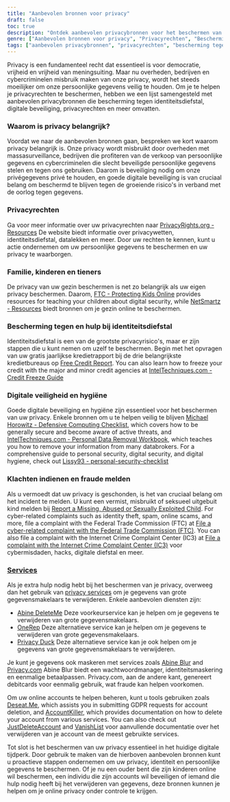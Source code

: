```yaml
---
title: "Aanbevolen bronnen voor privacy"
draft: false
toc: true
description: "Ontdek aanbevolen privacybronnen voor het beschermen van uw rechten, familie en persoonlijke gegevens, waaronder bescherming tegen identiteitsdiefstal, digitale beveiliging en privacyrechten, om veilig te blijven voor cybercriminelen en massasurveillance."
genre: ["Aanbevolen bronnen voor privacy", "Privacyrechten", "Bescherming tegen identiteitsdiefstal", "Digitale veiligheid", "Cybercriminelen", "Massasurveillance", "Bescherming van persoonlijke gegevens", "Privacy voor het gezin", "Privacy van kinderen", "Privacy van tieners", "Digitale Veiligheidshygiëne", "Kredietrapport", "Credit Freeze", "Checklist defensief computergebruik", "Persoonlijke gegevens verwijderen", "Fraudemelding", "Privacydiensten", "Informatie maskeren", "Accountbeheer", "GDPR-verzoeken", "Account verwijderen"]
tags: ["aanbevolen privacybronnen", "privacyrechten", "bescherming tegen identiteitsdiefstal", "digitale veiligheid", "cybercriminelen", "massasurveillance", "persoonlijke gegevens", "SimeonOnSecurity", "familie", "kinderen", "tieners", "digitale veiligheidshygiëne", "kredietrapport", "kredietbevriezing", "controlelijst defensief computergebruik", "verwijdering van persoonlijke gegevens", "klachten indienen", "fraude melden", "privacydiensten", "maskerende informatie", "accountbeheer", "GDPR-verzoeken", "account verwijderen", "online privacy", "gegevensbescherming", "cyberbeveiliging", "privacytools", "identiteitsbescherming", "online veiligheid", "beveiliging van persoonlijke informatie"]
---
```


Privacy is een fundamenteel recht dat essentieel is voor democratie, vrijheid en vrijheid van meningsuiting. Maar nu overheden, bedrijven en cybercriminelen misbruik maken van onze privacy, wordt het steeds moeilijker om onze persoonlijke gegevens veilig te houden. Om je te helpen je privacyrechten te beschermen, hebben we een lijst samengesteld met aanbevolen privacybronnen die bescherming tegen identiteitsdiefstal, digitale beveiliging, privacyrechten en meer omvatten.

### Waarom is privacy belangrijk?

Voordat we naar de aanbevolen bronnen gaan, bespreken we kort waarom privacy belangrijk is. Onze privacy wordt misbruikt door overheden met massasurveillance, bedrijven die profiteren van de verkoop van persoonlijke gegevens en cybercriminelen die slecht beveiligde persoonlijke gegevens stelen en tegen ons gebruiken. Daarom is beveiliging nodig om onze privégegevens privé te houden, en goede digitale beveiliging is van cruciaal belang om beschermd te blijven tegen de groeiende risico's in verband met de oorlog tegen gegevens.

### Privacyrechten

Ga voor meer informatie over uw privacyrechten naar [PrivacyRights.org - Resources](https://privacyrights.org/resources) De website biedt informatie over privacywetten, identiteitsdiefstal, datalekken en meer. Door uw rechten te kennen, kunt u actie ondernemen om uw persoonlijke gegevens te beschermen en uw privacy te waarborgen.

### Familie, kinderen en tieners

De privacy van uw gezin beschermen is net zo belangrijk als uw eigen privacy beschermen. Daarom, [FTC - Protecting Kids Online](https://www.consumer.ftc.gov/topics/protecting-kids-online) provides resources for teaching your children about digital security, while [NetSmartz - Resources](https://www.missingkids.org/netsmartz/resources) biedt bronnen om je gezin online te beschermen.

### Bescherming tegen en hulp bij identiteitsdiefstal

Identiteitsdiefstal is een van de grootste privacyrisico's, maar er zijn stappen die u kunt nemen om uzelf te beschermen. Begin met het opvragen van uw gratis jaarlijkse kredietrapport bij de drie belangrijkste kredietbureaus op [Free Credit Report](https://www.annualcreditreport.com/index.action). You can also learn how to freeze your credit with the major and minor credit agencies at [IntelTechniques.com - Credit Freeze Guide](https://inteltechniques.com/data/workbook.pdf)

### Digitale veiligheid en hygiëne

Goede digitale beveiliging en hygiëne zijn essentieel voor het beschermen van uw privacy. Enkele bronnen om u te helpen veilig te blijven [Michael Horowitz - Defensive Computing Checklist](https://defensivecomputingchecklist.com/), which covers how to be generally secure and become aware of active threats, and [IntelTechniques.com - Personal Data Removal Workbook](https://inteltechniques.com/data/workbook.pdf), which teaches you how to remove your information from many databrokers. For a comprehensive guide to personal security, digital security, and digital hygiene, check out [Lissy93 - personal-security-checklist](https://github.com/Lissy93/personal-security-checklist)

### Klachten indienen en fraude melden

Als u vermoedt dat uw privacy is geschonden, is het van cruciaal belang om het incident te melden. U kunt een vermist, misbruikt of seksueel uitgebuit kind melden bij [Report a Missing, Abused or Sexually Exploited Child](http://www.missingkids.com/Report). For cyber-related complaints such as identity theft, spam, online scams, and more, file a complaint with the Federal Trade Commission (FTC) at [File a cyber-related complaint with the Federal Trade Commission (FTC)](https://www.ftccomplaintassistant.gov/#&panel1-1). You can also file a complaint with the Internet Crime Complaint Center (IC3) at [File a complaint with the Internet Crime Complaint Center (IC3)](https://complaint.ic3.gov/default.aspx?) voor cybermisdaden, hacks, digitale diefstal en meer.

### [Services](https://simeononsecurity.ch/recommendations/services/)

Als je extra hulp nodig hebt bij het beschermen van je privacy, overweeg dan het gebruik van [privacy services](https://simeononsecurity.ch/recommendations/services/) om je gegevens van grote gegevensmakelaars te verwijderen. Enkele aanbevolen diensten zijn:

- [Abine DeleteMe](https://joindeleteme.com/refer?coupon=RFR-40867-7DWHR4) Deze voorkeurservice kan je helpen om je gegevens te verwijderen van grote gegevensmakelaars.
- [OneRep](https://onerep.com) Deze alternatieve service kan je helpen om je gegevens te verwijderen van grote gegevensmakelaars.
- [Privacy Duck](https://www.privacyduck.com/) Deze alternatieve service kan je ook helpen om je gegevens van grote gegevensmakelaars te verwijderen.

Je kunt je gegevens ook maskeren met services zoals [Abine Blur](https://dnt.abine.com/#/ref_register/pC8ZbvQtt) and [Privacy.com](https://privacy.com/join/SU86Y) Abine Blur biedt een wachtwoordmanager, identiteitsmaskering en eenmalige betaalpassen. Privacy.com, aan de andere kant, genereert debitcards voor eenmalig gebruik, wat fraude kan helpen voorkomen.

Om uw online accounts te helpen beheren, kunt u tools gebruiken zoals [Deseat.Me](https://app.deseat.me), which assists you in submitting GDPR requests for account deletion, and [AccountKiller](https://www.accountkiller.com/en), which provides documentation on how to delete your account from various services. You can also check out [JustDeleteAccount](https://www.justdeleteaccount.com/) and [VanishList](https://vanishlist.ml/) voor aanvullende documentatie over het verwijderen van je account van de meest gebruikte services.

Tot slot is het beschermen van uw privacy essentieel in het huidige digitale tijdperk. Door gebruik te maken van de hierboven aanbevolen bronnen kunt u proactieve stappen ondernemen om uw privacy, identiteit en persoonlijke gegevens te beschermen. Of je nu een ouder bent die zijn kinderen online wil beschermen, een individu die zijn accounts wil beveiligen of iemand die hulp nodig heeft bij het verwijderen van gegevens, deze bronnen kunnen je helpen om je online privacy onder controle te krijgen.

